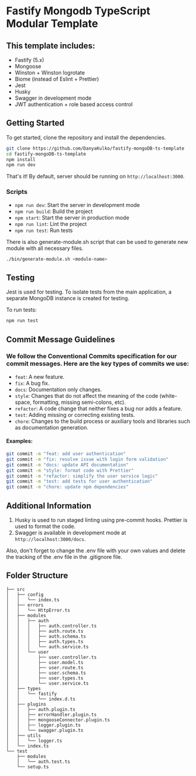 # Fastify Mongodb TypeScript Modular Template

## This template includes:

- Fastify (5.x) 
- Mongoose
- Winston + Winston logrotate
- Biome (instead of Eslint + Prettier)
- Jest
- Husky
- Swagger in development mode
- JWT authentication + role based access control


## Getting Started

To get started, clone the repository and install the dependencies.

```bash
git clone https://github.com/DanyaKulko/fastify-mongoDB-ts-template
cd fastify-mongoDB-ts-template
npm install
npm run dev
```

That's it! By default, server should be running on `http://localhost:3000`.

### Scripts

- `npm run dev`: Start the server in development mode
- `npm run build`: Build the project
- `npm start`: Start the server in production mode
- `npm run lint`: Lint the project
- `npm run test`: Run tests

There is also generate-module.sh script that can be used to generate new module with all necessary files.

```bash
./bin/generate-module.sh <module-name>
```

## Testing

Jest is used for testing. To isolate tests from the main application, a separate MongoDB instance is created for testing.

To run tests:
```bash
npm run test
```

## Commit Message Guidelines

### We follow the Conventional Commits specification for our commit messages. Here are the key types of commits we use:

- `feat`: A new feature.
- `fix`: A bug fix.
- `docs`: Documentation only changes.
- `style`: Changes that do not affect the meaning of the code (white-space, formatting, missing semi-colons, etc).
- `refactor`: A code change that neither fixes a bug nor adds a feature.
- `test`: Adding missing or correcting existing tests.
- `chore`: Changes to the build process or auxiliary tools and libraries such as documentation generation.

#### Examples:

```bash
git commit -m "feat: add user authentication"
git commit -m "fix: resolve issue with login form validation"
git commit -m "docs: update API documentation"
git commit -m "style: format code with Prettier"
git commit -m "refactor: simplify the user service logic"
git commit -m "test: add tests for user authentication"
git commit -m "chore: update npm dependencies"
```

## Additional Information

1. Husky is used to run staged linting using pre-commit hooks. Prettier is used to format the code.
2. Swagger is available in development mode at `http://localhost:3000/docs`.

Also, don't forget to change the .env file with your own values and delete the tracking of the .env file in the .gitignore file.

## Folder Structure

```text
├── src
│   ├── config
│   │   └── index.ts
│   ├── errors
│   │   └── HttpError.ts
│   ├── modules
│   │   ├── auth
│   │   │   ├── auth.controller.ts
│   │   │   ├── auth.route.ts
│   │   │   ├── auth.schema.ts
│   │   │   ├── auth.types.ts
│   │   │   └── auth.service.ts
│   │   └── user
│   │       ├── user.controller.ts
│   │       ├── user.model.ts
│   │       ├── user.route.ts
│   │       ├── user.schema.ts
│   │       ├── user.types.ts
│   │       └── user.service.ts
│   ├── types
│   │   └── fastify
│   │       └── index.d.ts
│   ├── plugins
│   │   ├── auth.plugin.ts
│   │   ├── errorHandler.plugin.ts
│   │   ├── mongooseConnector.plugin.ts
│   │   ├── logger.plugin.ts
│   │   └── swagger.plugin.ts
│   ├── utils
│   │   └── logger.ts
│   └── index.ts
└── test
    ├── modules
    │   └── auth.test.ts
    └── setup.ts
```

